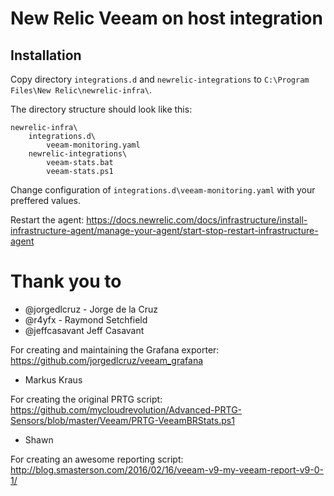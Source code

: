 # New Relic Veeam on host integration

## Installation

Copy directory `integrations.d` and `newrelic-integrations` to `C:\Program Files\New Relic\newrelic-infra\`.

The directory structure should look like this:
```
newrelic-infra\
    integrations.d\
        veeam-monitoring.yaml
    newrelic-integrations\
        veeam-stats.bat
        veeam-stats.ps1
```

Change configuration of `integrations.d\veeam-monitoring.yaml` with your preffered values.

Restart the agent: https://docs.newrelic.com/docs/infrastructure/install-infrastructure-agent/manage-your-agent/start-stop-restart-infrastructure-agent

# Thank you to

- @jorgedlcruz - Jorge de la Cruz
- @r4yfx - Raymond Setchfield
- @jeffcasavant Jeff Casavant

For creating and maintaining the Grafana exporter: https://github.com/jorgedlcruz/veeam_grafana

- Markus Kraus

For creating the original PRTG script: https://github.com/mycloudrevolution/Advanced-PRTG-Sensors/blob/master/Veeam/PRTG-VeeamBRStats.ps1

- Shawn

For creating an awesome reporting script: http://blog.smasterson.com/2016/02/16/veeam-v9-my-veeam-report-v9-0-1/
